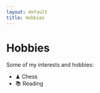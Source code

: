 ```yaml
---
layout: default
title: Hobbies
---
```


# Hobbies

Some of my interests and hobbies:
- ♟ Chess
- 📚 Reading
